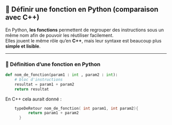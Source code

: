 ## 🧠 Définir une fonction en Python (comparaison avec C++)

En Python, **les fonctions** permettent de regrouper des instructions sous un même nom afin de pouvoir les réutiliser facilement.  
Elles jouent le même rôle qu’en **C++**, mais leur syntaxe est beaucoup plus **simple et lisible**.

---

### 🔹 Définition d’une fonction en Python

```python
def nom_de_fonction(param1 : int , param2 : int):
    # bloc d'instructions
    resultat = param1 + param2
    return resultat
```

En C++ cela aurait donné : <br>

```cpp
    typeDeRetour nom_de_fonction( int param1, int param2){
          return param1 + param2
      }
 ```
